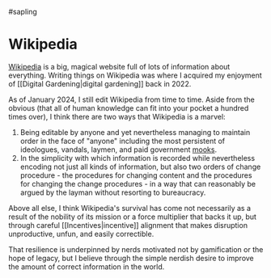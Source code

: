 #sapling
# Wikipedia

[Wikipedia](https://wikipedia.org) is a big, magical website full of lots of information about everything. Writing things on Wikipedia was where I acquired my enjoyment of [[Digital Gardening|digital gardening]] back in 2022.

As of January 2024, I still edit Wikipedia from time to time. Aside from the obvious (that all of human knowledge can fit into your pocket a hundred times over), I think there are two ways that Wikipedia is a marvel:

1. Being editable by anyone and yet nevertheless managing to maintain order in the face of "anyone" including the most persistent of ideologues, vandals, laymen, and paid government [mooks](https://tvtropes.org/pmwiki/pmwiki.php/Main/Mooks).
2. In the simplicity with which information is recorded while nevertheless encoding not just all kinds of information, but also two orders of change procedure - the procedures for changing content and the procedures for changing the change procedures - in a way that can reasonably be argued by the layman without resorting to bureaucracy. 

Above all else, I think Wikipedia's survival has come not necessarily as a result of the nobility of its mission or a force multiplier that backs it up, but through careful [[Incentives|incentive]] alignment that makes disruption unproductive, unfun, and easily correctible. 

That resilience is underpinned by nerds motivated not by gamification or the hope of legacy, but I believe through the simple nerdish desire to improve the amount of correct information in the world. 
